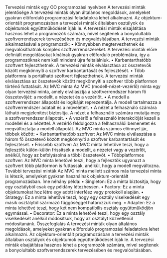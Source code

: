 Tervezési minták egy OO programozási nyelvben
A tervezési minták jelentősége
A tervezési minták olyan általános megoldások, amelyeket gyakran előforduló programozási feladatokra lehet alkalmazni. Az objektum-orientált programozásban a tervezési minták általában osztályok és objektumok együttműködését írják le.
A tervezési minták elsajátítása hasznos lehet a programozók számára, mivel segítenek a bonyolultabb szoftverrendszerek tervezésében és megvalósításában. A tervezési minták alkalmazásával a programozók:
•	Könnyebben megtervezhetnek és megvalósíthatnak komplex szoftverrendszereket. A tervezési minták előre definiált megoldásokat kínálnak gyakran előforduló problémákra, így a programozóknak nem kell mindent újra feltalálniuk.
•	Karbantarthatóbb szoftvert fejleszthetnek. A tervezési minták elválasztása az összetevők között megkönnyíti a szoftver karbantartását és fejlesztését.
•	Több platformra is portálható szoftvert fejleszthetnek. A tervezési minták elválasztása az összetevők között megkönnyíti a szoftver több platformon történő futtatását.
Az MVC minta
Az MVC (modell-nézet-vezérlő) minta egy olyan tervezési minta, amely elválasztja a szoftverrendszer három fő összetevőjét: a modellt, a nézetet és a vezérlőt.
•	A modell a szoftverrendszer állapotát és logikáját reprezentálja. A modell tartalmazza a szoftverrendszer adatait és a műveleteit.
•	A nézet a felhasználó számára látható megjelenítést biztosítja. A nézet a felhasználó számára mutatja meg a szoftverrendszer állapotát.
•	A vezérlő a felhasználó interakcióját kezeli a modellel és a nézettel. A vezérlő feldolgozza a felhasználói bemenetet és megváltoztatja a modell állapotát.
Az MVC minta számos előnnyel jár, többek között:
•	Karbantarthatóbb szoftver: Az MVC minta elválasztása a három fő összetevő között megkönnyíti a szoftver karbantartását és fejlesztését.
•	Frissebb szoftver: Az MVC minta lehetővé teszi, hogy a fejlesztők külön-külön frissítsék a modellt, a nézetet vagy a vezérlőt, anélkül, hogy az befolyásolná a többi összetevőt.
•	Többplatformos szoftver: Az MVC minta lehetővé teszi, hogy a fejlesztők ugyanazt a szoftvert több platformon is futtassák, anélkül, hogy a modell megváltozna.
További tervezési minták
Az MVC minta mellett számos más tervezési minta is létezik, amelyeket gyakran használnak objektum-orientált programozásban. Íme néhány példa:
•	Singleton: Ez a minta biztosítja, hogy egy osztályból csak egy példány létezhessen.
•	Factory: Ez a minta objektumokat hoz létre egy adott interfész vagy protokoll alapján.
•	Strategy: Ez a minta lehetővé teszi, hogy egy osztály viselkedését egy másik osztálytól származó függőséggel határozzuk meg.
•	Adapter: Ez a minta lehetővé teszi, hogy két nem kompatibilis osztály együttműködjön egymással.
•	Decorator: Ez a minta lehetővé teszi, hogy egy osztály viselkedését anélkül módosítsuk, hogy az osztályt közvetlenül módosítanánk.
Összefoglalás
A tervezési minták olyan általános megoldások, amelyeket gyakran előforduló programozási feladatokra lehet alkalmazni. Az objektum-orientált programozásban a tervezési minták általában osztályok és objektumok együttműködését írják le.
A tervezési minták elsajátítása hasznos lehet a programozók számára, mivel segítenek a bonyolultabb szoftverrendszerek tervezésében és megvalósításában.
